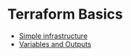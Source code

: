 # Terraform Basics

- [Simple infrastructure](./task1/readme.md)
- [Variables and Outputs](./task2/readme.md)
